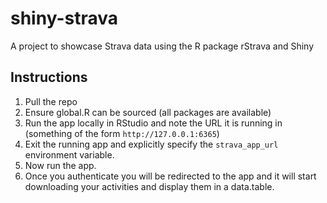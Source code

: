 # shiny-strava
A project to showcase Strava data using the R package rStrava and Shiny

## Instructions

1. Pull the repo
1. Ensure global.R can be sourced (all packages are available)
1. Run the app locally in RStudio and note the URL it is running in (something of the form ```http://127.0.0.1:6365```)
1. Exit the running app and explicitly specify the ```strava_app_url``` environment variable.
1. Now run the app.
1. Once you authenticate you will be redirected to the app and it will start downloading your activities and display them in a data.table.
